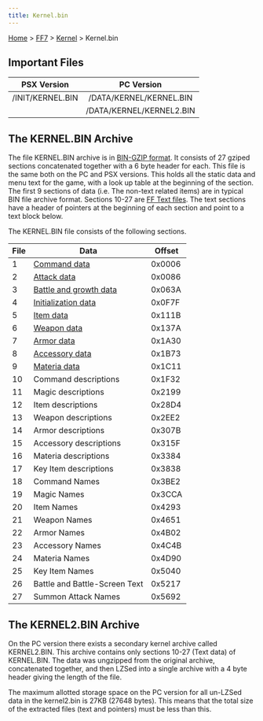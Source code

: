 ```yaml
---
title: Kernel.bin
---
```


[Home](../../index.md) > [FF7](../../FF7.md) > [Kernel](../Kernel.md) > Kernel.bin

## Important Files

|   PSX Version    |        PC Version        |
|:----------------:|:------------------------:|
| /INIT/KERNEL.BIN | /DATA/KERNEL/KERNEL.BIN  |
|                  | /DATA/KERNEL/KERNEL2.BIN |

## The KERNEL.BIN Archive

The file KERNEL.BIN archive is in [BIN-GZIP format](FF7/Kernel/Low_level_libraries#BIN-GZIP_Type_Archives "wikilink"). It consists of 27 gziped sections concatenated together with a 6 byte header for each. This file is the same both on the PC and PSX versions. This holds all the static data and menu text for the game, with a look up table at the beginning of the section. The first 9 sections of data (i.e. The non-text related items) are in typical BIN file archive format. Sections 10-27 are [FF Text files](../FF_Text.md). The text sections have a header of pointers at the beginning of each section and point to a text block below.

The KERNEL.BIN file consists of the following sections.

| File | Data                                                            | Offset |
|------|-----------------------------------------------------------------|--------|
| 1    | [Command data](../Command_data.md)                     | 0x0006 |
| 2    | [Attack data](../Attack_data.md)                       | 0x0086 |
| 3    | [Battle and growth data](../Battle_and_growth_data.md) | 0x063A |
| 4    | [Initialization data](../Character_starting_stats.md)  | 0x0F7F |
| 5    | [Item data](../Item_data.md)                           | 0x111B |
| 6    | [Weapon data](../Weapon_data.md)                       | 0x137A |
| 7    | [Armor data](../Armor_data.md)                         | 0x1A30 |
| 8    | [Accessory data](../Accessory_data.md)                 | 0x1B73 |
| 9    | [Materia data](../Materia_data.md)                     | 0x1C11 |
| 10   | Command descriptions                                            | 0x1F32 |
| 11   | Magic descriptions                                              | 0x2199 |
| 12   | Item descriptions                                               | 0x28D4 |
| 13   | Weapon descriptions                                             | 0x2EE2 |
| 14   | Armor descriptions                                              | 0x307B |
| 15   | Accessory descriptions                                          | 0x315F |
| 16   | Materia descriptions                                            | 0x3384 |
| 17   | Key Item descriptions                                           | 0x3838 |
| 18   | Command Names                                                   | 0x3BE2 |
| 19   | Magic Names                                                     | 0x3CCA |
| 20   | Item Names                                                      | 0x4293 |
| 21   | Weapon Names                                                    | 0x4651 |
| 22   | Armor Names                                                     | 0x4B02 |
| 23   | Accessory Names                                                 | 0x4C4B |
| 24   | Materia Names                                                   | 0x4D90 |
| 25   | Key Item Names                                                  | 0x5040 |
| 26   | Battle and Battle-Screen Text                                   | 0x5217 |
| 27   | Summon Attack Names                                             | 0x5692 |

## The KERNEL2.BIN Archive

On the PC version there exists a secondary kernel archive called KERNEL2.BIN. This archive contains only sections 10-27 (Text data) of KERNEL.BIN. The data was ungzipped from the original archive, concatenated together, and then LZSed into a single archive with a 4 byte header giving the length of the file.

The maximum allotted storage space on the PC version for all un-LZSed data in the kernel2.bin is 27KB (27648 bytes). This means that the total size of the extracted files (text and pointers) must be less than this.
